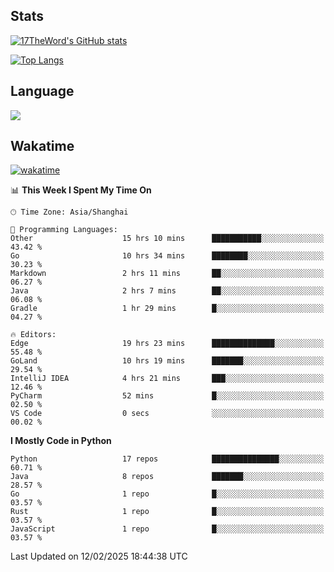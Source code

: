 ## Stats

[![17TheWord's GitHub stats](https://github-readme-stats.vercel.app/api?username=17TheWord&count_private=true&show_icons=true)](https://github.com/anuraghazra/github-readme-stats)

[![Top Langs](https://github-readme-stats.vercel.app/api/top-langs/?username=17TheWord&layout=compact&hide=html)](https://github.com/anuraghazra/github-readme-stats)

## Language

<img align="center" src="https://github-readme-stats-theword.vercel.app/api/wakatime?username=559772f0-9c03-4114-9e11-1b4b8b998e10&layout=compact&theme=dracula&hide_border=true">

## Wakatime

[![wakatime](https://wakatime.com/badge/user/559772f0-9c03-4114-9e11-1b4b8b998e10.svg)](https://wakatime.com/@559772f0-9c03-4114-9e11-1b4b8b998e10)

<!--START_SECTION:waka-->
📊 **This Week I Spent My Time On** 

```text
🕑︎ Time Zone: Asia/Shanghai

💬 Programming Languages: 
Other                    15 hrs 10 mins      ███████████░░░░░░░░░░░░░░   43.42 % 
Go                       10 hrs 34 mins      ████████░░░░░░░░░░░░░░░░░   30.23 % 
Markdown                 2 hrs 11 mins       ██░░░░░░░░░░░░░░░░░░░░░░░   06.27 % 
Java                     2 hrs 7 mins        ██░░░░░░░░░░░░░░░░░░░░░░░   06.08 % 
Gradle                   1 hr 29 mins        █░░░░░░░░░░░░░░░░░░░░░░░░   04.27 % 

🔥 Editors: 
Edge                     19 hrs 23 mins      ██████████████░░░░░░░░░░░   55.48 % 
GoLand                   10 hrs 19 mins      ███████░░░░░░░░░░░░░░░░░░   29.54 % 
IntelliJ IDEA            4 hrs 21 mins       ███░░░░░░░░░░░░░░░░░░░░░░   12.46 % 
PyCharm                  52 mins             █░░░░░░░░░░░░░░░░░░░░░░░░   02.50 % 
VS Code                  0 secs              ░░░░░░░░░░░░░░░░░░░░░░░░░   00.02 % 
```

**I Mostly Code in Python** 

```text
Python                   17 repos            ███████████████░░░░░░░░░░   60.71 % 
Java                     8 repos             ███████░░░░░░░░░░░░░░░░░░   28.57 % 
Go                       1 repo              █░░░░░░░░░░░░░░░░░░░░░░░░   03.57 % 
Rust                     1 repo              █░░░░░░░░░░░░░░░░░░░░░░░░   03.57 % 
JavaScript               1 repo              █░░░░░░░░░░░░░░░░░░░░░░░░   03.57 % 
```




 Last Updated on 12/02/2025 18:44:38 UTC
<!--END_SECTION:waka-->
